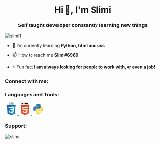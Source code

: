 <h1 align="center">Hi 👋, I'm Slimi</h1>
<h3 align="center">Self taught developer constantly learning new things</h3>

<p align="left"> <img src="https://komarev.com/ghpvc/?username=slimi1&label=Profile%20views&color=ff0000&style=flat" alt="slimi1" /> </p>

- 🌱 I’m currently learning **Python, html and css**

- 📫 How to reach me **Slimi#6969**

- ⚡ Fun fact **I am always looking for people to work with, or even a job!**

<h3 align="left">Connect with me:</h3>
<p align="left">
</p>

<h3 align="left">Languages and Tools:</h3>
<p align="left"> <a href="https://www.w3schools.com/css/" target="_blank" rel="noreferrer"> <img src="https://raw.githubusercontent.com/devicons/devicon/master/icons/css3/css3-original-wordmark.svg" alt="css3" width="40" height="40"/> </a> <a href="https://www.w3.org/html/" target="_blank" rel="noreferrer"> <img src="https://raw.githubusercontent.com/devicons/devicon/master/icons/html5/html5-original-wordmark.svg" alt="html5" width="40" height="40"/> </a> <a href="https://www.python.org" target="_blank" rel="noreferrer"> <img src="https://raw.githubusercontent.com/devicons/devicon/master/icons/python/python-original.svg" alt="python" width="40" height="40"/> </a> </p>

<h3 align="left">Support:</h3>
<p><a href="https://ko-fi.com/slimi"> <img align="left" src="https://cdn.ko-fi.com/cdn/kofi3.png?v=3" height="50" width="210" alt="slimi" /></a></p><br><br>
